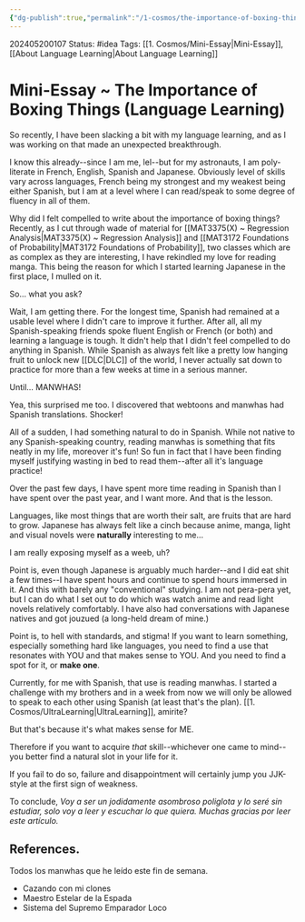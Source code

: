 ```yaml
---
{"dg-publish":true,"permalink":"/1-cosmos/the-importance-of-boxing-things/","created":"2024-08-31T23:47:13.621-04:00","updated":"2024-05-20T21:42:12.859-04:00"}
---
```


202405200107
Status: #idea
Tags: [[1. Cosmos/Mini-Essay\|Mini-Essay]], [[About Language Learning\|About Language Learning]]
# Mini-Essay ~ The Importance of Boxing Things (Language Learning)

So recently, I have been slacking a bit with my language learning, and as I was working on that made an unexpected breakthrough.

I know this already--since I am me, lel--but for my astronauts, I am poly-literate in French, English, Spanish and Japanese. Obviously level of skills vary across languages, French being my strongest and my weakest being either Spanish, but I am at a level where I can read/speak to some degree of fluency in all of them. 

Why did I felt compelled to write about the importance of boxing things? Recently, as I cut through wade of material for [[MAT3375(X) ~ Regression Analysis\|MAT3375(X) ~ Regression Analysis]] and [[MAT3172 Foundations of Probability\|MAT3172 Foundations of Probability]], two classes which are as complex as they are interesting, I have rekindled my love for reading manga. This being the reason for which I started learning Japanese in the first place, I mulled on it.

So... what you ask?

Wait, I am getting there. For the longest time, Spanish had remained at a usable level where I didn't care to improve it further. After all, all my Spanish-speaking friends spoke fluent English or French (or both) and learning a language is tough. It didn't help that I didn't feel compelled to do anything in Spanish. While Spanish as always felt like a pretty low hanging fruit to unlock new [[DLC\|DLC]] of the world, I never actually sat down to practice for more than a few weeks at time in a serious manner. 

Until... MANWHAS!

Yea, this surprised me too. I discovered that webtoons and manwhas had Spanish translations. Shocker! 

All of a sudden, I had something natural to do in Spanish. While not native to any Spanish-speaking country, reading manwhas is something that fits neatly in my life, moreover it's fun! So fun in fact that I have been finding myself justifying wasting in bed to read them--after all it's language practice! 

Over the past few days, I have spent more time reading in Spanish than I have spent over the past year, and I want more. And that is the lesson.

Languages, like most things that are worth their salt, are fruits that are hard to grow. Japanese has always felt like a cinch because anime, manga, light and visual novels were **naturally** interesting to me...

I am really exposing myself as a weeb, uh? 

Point is, even though Japanese is arguably much harder--and I did eat shit a few times--I have spent hours and continue to spend hours immersed in it. And this with barely any "conventional" studying. I am not pera-pera yet, but I can do what I set out to do which was watch anime and read light novels relatively comfortably. I have also had conversations with Japanese natives and got jouzued (a long-held dream of mine.)

Point is, to hell with standards, and stigma! If you want to learn something, especially something hard like languages, you need to find a use that resonates with YOU and that makes sense to YOU. And you need to find a spot for it, or **make one**.

Currently, for me with Spanish, that use is reading manwhas. I started a challenge with my brothers and in a week from now we will only be allowed to speak to each other using Spanish (at least that's the plan). [[1. Cosmos/UltraLearning\|UltraLearning]], amirite?

But that's because it's what makes sense for ME.

Therefore if you want to acquire *that* skill--whichever one came to mind--you better find a natural slot in your life for it.

If you fail to do so, failure and disappointment will certainly jump you JJK-style at the first sign of weakness.

To conclude,
*Voy a ser un jodidamente asombroso poliglota y lo seré sin estudiar, solo voy a leer y escuchar lo que quiera. Muchas gracias por leer este artículo.*
## References. 
Todos los manwhas que he leído este fin de semana.
- Cazando con mi clones
- Maestro Estelar de la Espada
- Sistema del Supremo Emparador Loco

